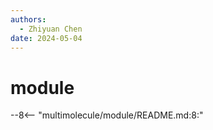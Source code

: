 ```yaml
---
authors:
  - Zhiyuan Chen
date: 2024-05-04
---
```


# module

--8<-- "multimolecule/module/README.md:8:"
